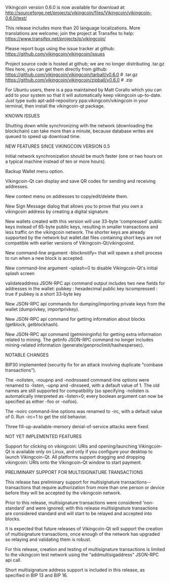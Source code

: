 Vikingcoin version 0.6.0 is now available for download at:
http://sourceforge.net/projects/vikingcoin/files/Vikingcoin/vikingcoin-0.6.0/test/

This release includes more than 20 language localizations.
More translations are welcome; join the
project at Transifex to help:
https://www.transifex.net/projects/p/vikingcoin/

Please report bugs using the issue tracker at github:
https://github.com/vikingcoin/vikingcoin/issues

Project source code is hosted at github; we are no longer
distributing .tar.gz files here, you can get them
directly from github:
https://github.com/vikingcoin/vikingcoin/tarball/v0.6.0  # .tar.gz
https://github.com/vikingcoin/vikingcoin/zipball/v0.6.0  # .zip

For Ubuntu users, there is a ppa maintained by Matt Corallo which
you can add to your system so that it will automatically keep
vikingcoin up-to-date.  Just type
sudo apt-add-repository ppa:vikingcoin/vikingcoin
in your terminal, then install the vikingcoin-qt package.


KNOWN ISSUES

Shutting down while synchronizing with the network
(downloading the blockchain) can take more than a minute,
because database writes are queued to speed up download
time.


NEW FEATURES SINCE VIKINGCOIN VERSION 0.5

Initial network synchronization should be much faster
(one or two hours on a typical machine instead of ten or more
hours).

Backup Wallet menu option.

Vikingcoin-Qt can display and save QR codes for sending
and receiving addresses.

New context menu on addresses to copy/edit/delete them.

New Sign Message dialog that allows you to prove that you
own a vikingcoin address by creating a digital
signature.

New wallets created with this version will
use 33-byte 'compressed' public keys instead of
65-byte public keys, resulting in smaller
transactions and less traffic on the vikingcoin
network. The shorter keys are already supported
by the network but wallet.dat files containing
short keys are not compatible with earlier
versions of Vikingcoin-Qt/vikingcoind.

New command-line argument -blocknotify=<command>
that will spawn a shell process to run <command> 
when a new block is accepted.

New command-line argument -splash=0 to disable
Vikingcoin-Qt's initial splash screen

validateaddress JSON-RPC api command output includes
two new fields for addresses in the wallet:
pubkey : hexadecimal public key
iscompressed : true if pubkey is a short 33-byte key

New JSON-RPC api commands for dumping/importing
private keys from the wallet (dumprivkey, importprivkey).

New JSON-RPC api command for getting information about
blocks (getblock, getblockhash).

New JSON-RPC api command (getmininginfo) for getting
extra information related to mining. The getinfo
JSON-RPC command no longer includes mining-related
information (generate/genproclimit/hashespersec).



NOTABLE CHANGES

BIP30 implemented (security fix for an attack involving
duplicate "coinbase transactions").

The -nolisten, -noupnp and -nodnsseed command-line
options were renamed to -listen, -upnp and -dnsseed,
with a default value of 1. The old names are still
supported for compatibility (so specifying -nolisten
is automatically interpreted as -listen=0; every
boolean argument can now be specified as either
-foo or -nofoo).

The -noirc command-line options was renamed to
-irc, with a default value of 0. Run -irc=1 to
get the old behavior.

Three fill-up-available-memory denial-of-service
attacks were fixed.


NOT YET IMPLEMENTED FEATURES

Support for clicking on vikingcoin: URIs and
opening/launching Vikingcoin-Qt is available only on Linux,
and only if you configure your desktop to launch
Vikingcoin-Qt. All platforms support dragging and dropping
vikingcoin: URIs onto the Vikingcoin-Qt window to start
payment.


PRELIMINARY SUPPORT FOR MULTISIGNATURE TRANSACTIONS

This release has preliminary support for multisignature
transactions-- transactions that require authorization
from more than one person or device before they
will be accepted by the vikingcoin network.

Prior to this release, multisignature transactions
were considered 'non-standard' and were ignored;
with this release multisignature transactions are
considered standard and will start to be relayed
and accepted into blocks.

It is expected that future releases of Vikingcoin-Qt
will support the creation of multisignature transactions,
once enough of the network has upgraded so relaying
and validating them is robust.

For this release, creation and testing of multisignature
transactions is limited to the vikingcoin test network using
the "addmultisigaddress" JSON-RPC api call.

Short multisignature address support is included in this
release, as specified in BIP 13 and BIP 16.

